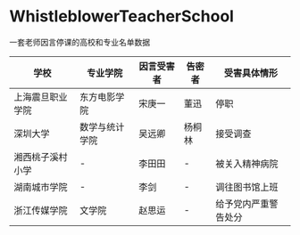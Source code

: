 # WhistleblowerTeacherSchool
一套老师因言停课的高校和专业名单数据

|学校|专业学院|因言受害者|告密者|受害具体情形|
|---|---|---|---|---|
|上海震旦职业学院|东方电影学院|宋庚一|董迅|停职|
|深圳大学|数学与统计学院|吴远卿|杨桐林|接受调查|
|湘西桃子溪村小学|-|李田田|-|被关入精神病院|
|湖南城市学院|-|李剑|-|调往图书馆上班|
|浙江传媒学院|文学院|赵思运|-|给予党内严重警告处分|
